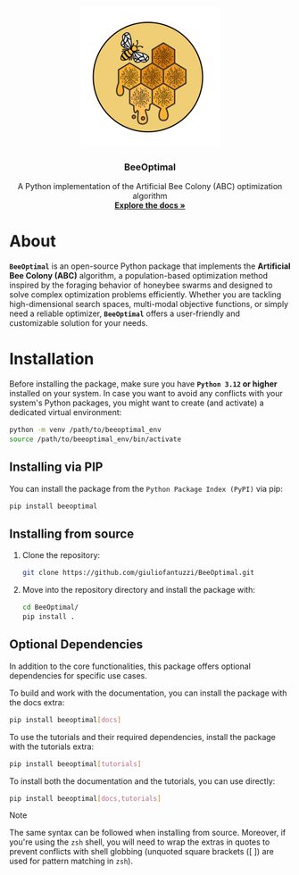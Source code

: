 <div align="center">
  <img src="https://github.com/giuliofantuzzi/BeeOptimal/raw/main/assets/logo_BeeOptimal.png" alt="Logo" width="250">
  <h3 align="center">BeeOptimal</h3>
  <p align="center">
    A Python implementation of the Artificial Bee Colony (ABC) optimization algorithm
    <br />
      <a href="https://beeoptimal.readthedocs.io/en/latest"><strong>Explore the docs »</strong></a>
    <br />
  </p>
</div>

# About

**`BeeOptimal`** is an open-source Python package that implements the **Artificial Bee Colony (ABC)** algorithm, a population-based optimization method 
inspired by the foraging behavior of honeybee swarms and designed to solve complex optimization problems efficiently. Whether you are tackling high-dimensional 
search spaces, multi-modal objective functions, or simply need a reliable optimizer, **`BeeOptimal`** offers a user-friendly and customizable solution for your needs.

# Installation

Before installing the package, make sure you have **`Python 3.12` or higher** installed on your system. 
In case you want to avoid any conflicts with your system's Python packages, you might want to create (and activate) a dedicated virtual environment:

```bash
python -m venv /path/to/beeoptimal_env
source /path/to/beeoptimal_env/bin/activate
```

## Installing via PIP

You can install the package from the `Python Package Index (PyPI)` via pip:

```bash
pip install beeoptimal
```

## Installing from source

1. Clone the repository:
   
   ```bash
   git clone https://github.com/giuliofantuzzi/BeeOptimal.git
   ```

2. Move into the repository directory and install the package with:
   
   ```bash
   cd BeeOptimal/
   pip install .
   ```

## Optional Dependencies

In addition to the core functionalities, this package offers optional dependencies for specific use cases.

To build and work with the documentation, you can install the package with the docs extra:

```bash
pip install beeoptimal[docs]
```
To use the tutorials and their required dependencies, install the package with the tutorials extra:
  
```bash
pip install beeoptimal[tutorials]
```

To install both the documentation and the tutorials, you can use directly:

```bash
pip install beeoptimal[docs,tutorials]
```

> [!NOTE]
> The same syntax can be followed when installing from source. Moreover, if you're using the `zsh` shell, you will need to wrap the extras in quotes to prevent conflicts with shell globbing (unquoted square brackets ([ ]) are used for pattern matching in `zsh`).